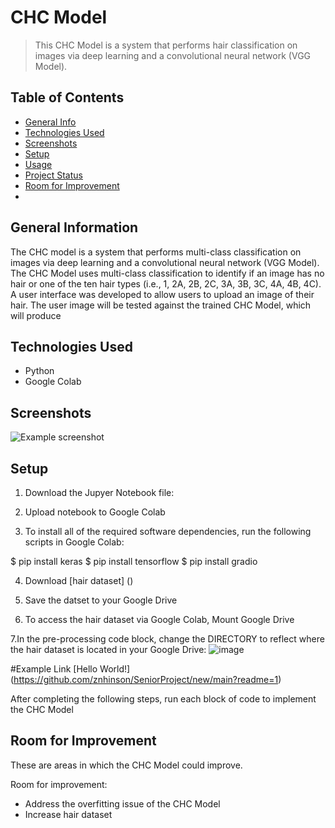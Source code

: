 # CHC Model
> This CHC Model  is a system that performs hair classification on images via deep learning and a convolutional neural network (VGG Model).

## Table of Contents
* [General Info](#general-information)
* [Technologies Used](#technologies-used)
* [Screenshots](#screenshots)
* [Setup](#setup)
* [Usage](#usage)
* [Project Status](#project-status)
* [Room for Improvement](#room-for-improvement)
*


## General Information
The CHC model is a system that performs multi-class classification on images via deep learning and
a convolutional neural network (VGG Model). The CHC Model uses multi-class classification to identify if an
image has no hair or one of the ten hair types (i.e., 1, 2A, 2B, 2C, 3A, 3B, 3C, 4A, 4B, 4C). A user interface
was developed to allow users to upload an image of their hair. The user image will be tested against the trained 
CHC Model, which will produce 


## Technologies Used
- Python
- Google Colab



## Screenshots
![Example screenshot](./img/screenshot.png)
<!-- If you have screenshots you'd like to share, include them here. -->


## Setup

1. Download the Jupyer Notebook file: 

2. Upload notebook to Google Colab

3. To install all of the required software dependencies, run the following scripts in Google Colab:

$ pip install keras
$ pip install tensorflow
$ pip install gradio

4. Download [hair dataset] () 

5. Save the datset to your Google Drive 

6. To access the hair dataset via Google Colab, Mount Google Drive 

7.In the pre-processing code block, change the DIRECTORY to reflect where the hair dataset is located in your Google Drive:
![image]()


#Example Link [Hello World!] (https://github.com/znhinson/SeniorProject/new/main?readme=1)

After completing the following steps, run each block of code to implement the CHC Model



## Room for Improvement
These are areas in which the CHC Model could improve.

Room for improvement:
- Address the overfitting issue of the CHC Model
- Increase hair dataset




